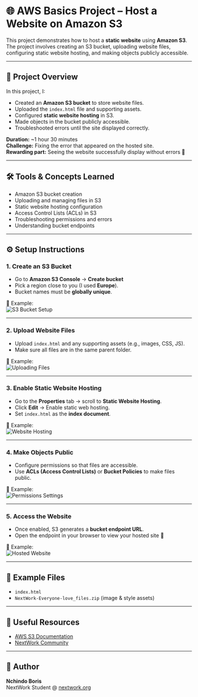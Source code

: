 # 🌐 AWS Basics Project – Host a Website on Amazon S3

This project demonstrates how to host a **static website** using **Amazon S3**.  
The project involves creating an S3 bucket, uploading website files, configuring static website hosting, and making objects publicly accessible.

---

## 📖 Project Overview
In this project, I:
- Created an **Amazon S3 bucket** to store website files.
- Uploaded the `index.html` file and supporting assets.
- Configured **static website hosting** in S3.
- Made objects in the bucket publicly accessible.
- Troubleshooted errors until the site displayed correctly.

**Duration:** ~1 hour 30 minutes  
**Challenge:** Fixing the error that appeared on the hosted site.  
**Rewarding part:** Seeing the website successfully display without errors 🎉  

---

## 🛠️ Tools & Concepts Learned
- Amazon S3 bucket creation
- Uploading and managing files in S3
- Static website hosting configuration
- Access Control Lists (ACLs) in S3
- Troubleshooting permissions and errors
- Understanding bucket endpoints

---

## ⚙️ Setup Instructions

### 1. Create an S3 Bucket
- Go to **Amazon S3 Console** → **Create bucket**
- Pick a region close to you (I used **Europe**).
- Bucket names must be **globally unique**.

📸 Example:  
![S3 Bucket Setup](    )

---

### 2. Upload Website Files
- Upload `index.html` and any supporting assets (e.g., images, CSS, JS).
- Make sure all files are in the same parent folder.

📸 Example:  
![Uploading Files](docs/upload-files.png)

---

### 3. Enable Static Website Hosting
- Go to the **Properties** tab → scroll to **Static Website Hosting**.
- Click **Edit** → Enable static web hosting.
- Set `index.html` as the **index document**.

📸 Example:  
![Website Hosting](docs/website-hosting.png)

---

### 4. Make Objects Public
- Configure permissions so that files are accessible.
- Use **ACLs (Access Control Lists)** or **Bucket Policies** to make files public.

📸 Example:  
![Permissions Settings](docs/make-public.png)

---

### 5. Access the Website
- Once enabled, S3 generates a **bucket endpoint URL**.
- Open the endpoint in your browser to view your hosted site 🎉

📸 Example:  
![Hosted Website](docs/final-website.png)

---

## 📂 Example Files
- `index.html`
- `NextWork-Everyone-love_files.zip` (image & style assets)

---

## 🔗 Useful Resources
- [AWS S3 Documentation](https://docs.aws.amazon.com/AmazonS3/latest/dev/WebsiteHosting.html)  
- [NextWork Community](https://community.nextwork.org)  

---

## 👤 Author
**Nchindo Boris**  
NextWork Student @ [nextwork.org](https://nextwork.org)
